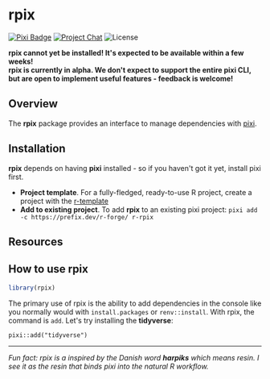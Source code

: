 
# rpix

<!-- badges: start -->
[![Pixi Badge][pixi-badge]][pixi-url]
[![Project Chat][chat-badge]][chat-url]
![License][license-badge]

[license-badge]: https://img.shields.io/badge/license-MIT-blue
[chat-badge]: https://img.shields.io/discord/1082332781146800168.svg?label=&logo=discord&logoColor=ffffff&color=7389D8&labelColor=6A7EC2
[chat-url]: https://discord.gg/kKV8ZxyzY4
[pixi-badge]:https://img.shields.io/endpoint?url=https://raw.githubusercontent.com/prefix-dev/pixi/main/assets/badge/v0.json
[pixi-url]: https://pixi.sh
<!-- badges: end -->
**rpix cannot yet be installed! It's expected to be available within a few weeks!**  
**rpix is currently in alpha. We don't expect to support the entire pixi CLI, but are open to implement useful features - feedback is welcome!**

## Overview
The **rpix** package provides an interface to manage dependencies with [pixi](https://pixi.sh). 

## Installation
**rpix** depends on having **pixi** installed - so if you haven't got it yet, install pixi first.
- **Project template**. For a fully-fledged, ready-to-use R project, create a project with the [r-template](https://github.com/roaldarbol/r-template)
- **Add to existing project**. To add **rpix** to an existing pixi project: `pixi add -c https://prefix.dev/r-forge/ r-rpix`

## Resources

## How to use rpix
``` r
library(rpix)
```
The primary use of rpix is the ability to add dependencies in the console like you normally would with `install.packages` or `renv::install`. With rpix, the command is `add`. Let's try installing the **tidyverse**:
```
pixi::add("tidyverse")
```

---

*Fun fact: rpix is a inspired by the Danish word **harpiks** which means resin. I see it as the resin that binds pixi into the natural R workflow.*
